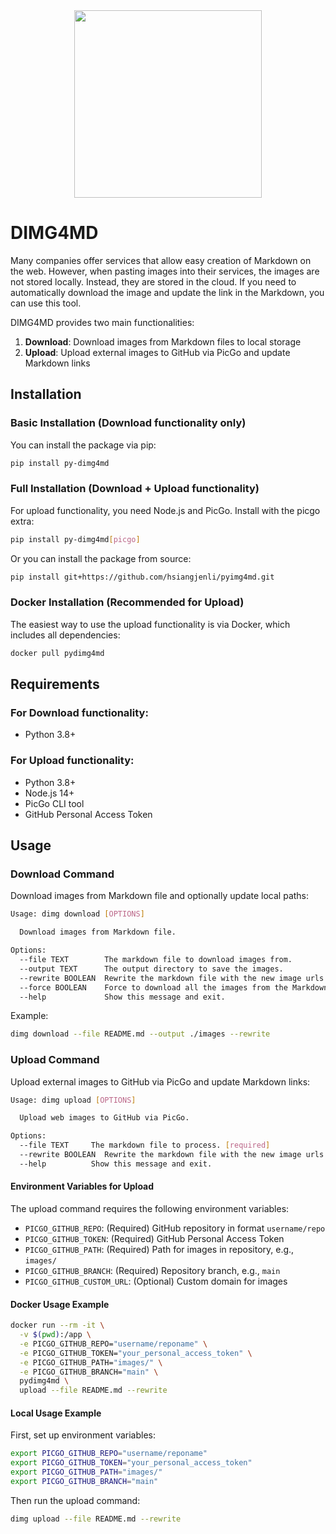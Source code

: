 <div align="center">
    <img width="300px" src="image/cover.png">
</div>

# DIMG4MD

Many companies offer services that allow easy creation of Markdown on the web. However, when pasting images into their services, the images are not stored locally. Instead, they are stored in the cloud. If you need to automatically download the image and update the link in the Markdown, you can use this tool.

DIMG4MD provides two main functionalities:
1. **Download**: Download images from Markdown files to local storage
2. **Upload**: Upload external images to GitHub via PicGo and update Markdown links

## Installation

### Basic Installation (Download functionality only)

You can install the package via pip:
```bash
pip install py-dimg4md
```

### Full Installation (Download + Upload functionality)

For upload functionality, you need Node.js and PicGo. Install with the picgo extra:
```bash
pip install py-dimg4md[picgo]
```

Or you can install the package from source:
```bash
pip install git+https://github.com/hsiangjenli/pyimg4md.git
```

### Docker Installation (Recommended for Upload)

The easiest way to use the upload functionality is via Docker, which includes all dependencies:

```bash
docker pull pydimg4md
```

## Requirements

### For Download functionality:
- Python 3.8+

### For Upload functionality:
- Python 3.8+
- Node.js 14+
- PicGo CLI tool
- GitHub Personal Access Token

## Usage

### Download Command

Download images from Markdown file and optionally update local paths:

```bash
Usage: dimg download [OPTIONS]

  Download images from Markdown file.

Options:
  --file TEXT        The markdown file to download images from.
  --output TEXT      The output directory to save the images.
  --rewrite BOOLEAN  Rewrite the markdown file with the new image urls.
  --force BOOLEAN    Force to download all the images from the Markdown file.
  --help             Show this message and exit.
```

Example:
```bash
dimg download --file README.md --output ./images --rewrite
```

### Upload Command

Upload external images to GitHub via PicGo and update Markdown links:

```bash
Usage: dimg upload [OPTIONS]

  Upload web images to GitHub via PicGo.

Options:
  --file TEXT     The markdown file to process. [required]
  --rewrite BOOLEAN  Rewrite the markdown file with the new image urls.
  --help          Show this message and exit.
```

#### Environment Variables for Upload

The upload command requires the following environment variables:

- `PICGO_GITHUB_REPO`: (Required) GitHub repository in format `username/repo`
- `PICGO_GITHUB_TOKEN`: (Required) GitHub Personal Access Token
- `PICGO_GITHUB_PATH`: (Required) Path for images in repository, e.g., `images/`
- `PICGO_GITHUB_BRANCH`: (Required) Repository branch, e.g., `main`
- `PICGO_GITHUB_CUSTOM_URL`: (Optional) Custom domain for images

#### Docker Usage Example

```bash
docker run --rm -it \
  -v $(pwd):/app \
  -e PICGO_GITHUB_REPO="username/reponame" \
  -e PICGO_GITHUB_TOKEN="your_personal_access_token" \
  -e PICGO_GITHUB_PATH="images/" \
  -e PICGO_GITHUB_BRANCH="main" \
  pydimg4md \
  upload --file README.md --rewrite
```

#### Local Usage Example

First, set up environment variables:
```bash
export PICGO_GITHUB_REPO="username/reponame"
export PICGO_GITHUB_TOKEN="your_personal_access_token"
export PICGO_GITHUB_PATH="images/"
export PICGO_GITHUB_BRANCH="main"
```

Then run the upload command:
```bash
dimg upload --file README.md --rewrite
```
